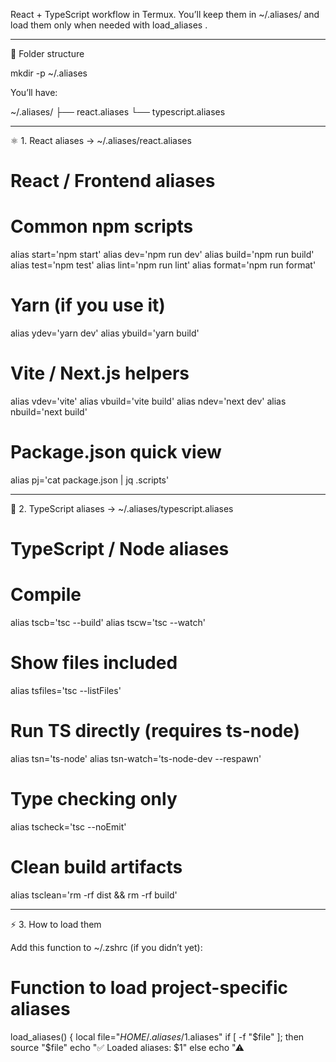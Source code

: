 React + TypeScript workflow in Termux.
You’ll keep them in ~/.aliases/ and load them only when needed with load_aliases <name>.


---

📁 Folder structure

mkdir -p ~/.aliases

You’ll have:

~/.aliases/
  ├── react.aliases
  └── typescript.aliases


---

⚛️ 1. React aliases → ~/.aliases/react.aliases

# React / Frontend aliases

# Common npm scripts
alias start='npm start'
alias dev='npm run dev'
alias build='npm run build'
alias test='npm test'
alias lint='npm run lint'
alias format='npm run format'

# Yarn (if you use it)
alias ydev='yarn dev'
alias ybuild='yarn build'

# Vite / Next.js helpers
alias vdev='vite'
alias vbuild='vite build'
alias ndev='next dev'
alias nbuild='next build'

# Package.json quick view
alias pj='cat package.json | jq .scripts'


---

📘 2. TypeScript aliases → ~/.aliases/typescript.aliases

# TypeScript / Node aliases

# Compile
alias tscb='tsc --build'
alias tscw='tsc --watch'

# Show files included
alias tsfiles='tsc --listFiles'

# Run TS directly (requires ts-node)
alias tsn='ts-node'
alias tsn-watch='ts-node-dev --respawn'

# Type checking only
alias tscheck='tsc --noEmit'

# Clean build artifacts
alias tsclean='rm -rf dist && rm -rf build'


---

⚡ 3. How to load them

Add this function to ~/.zshrc (if you didn’t yet):

# Function to load project-specific aliases
load_aliases() {
  local file="$HOME/.aliases/$1.aliases"
  if [ -f "$file" ]; then
    source "$file"
    echo "✅ Loaded aliases: $1"
  else
    echo "⚠
